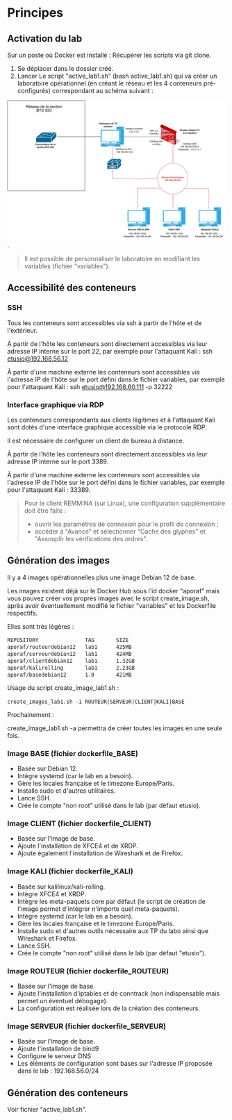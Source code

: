# Principes

## Activation du lab

Sur un poste où Docker est installé :
Récupérer les scripts via git clone.
1. Se déplacer dans le dossier créé.
1. Lancer Le script "active_lab1.sh" (bash active_lab1.sh) qui va créer un laboratoire opérationnel (en créant le réseau et les 4 conteneurs pré-configurés) correspondant au schéma suivant :

![Schéma réseau du laboratoire 1 - Kali-Linux](schemaReseauLab1_docker.drawio.png "Schéma réseau du laboratoire 1 - Kali-Linux").

> Il est possible de personnaliser le laboratoire en modifiant les variables (fichier "variables").

## Accessibilité des conteneurs

### SSH

Tous les conteneurs sont accessibles via ssh à partir de l'hôte et de l'extérieur.

À partir de l'hôte les conteneurs sont directement accessibles via leur adresse IP interne sur le port 22, par exemple pour l'attaquant Kali : ssh etusio@192.168.56.12

À partir d'une machine externe les conteneurs sont accessibles via l'adresse IP de l'hôte sur le port défini dans le fichier variables, par exemple pour l'attaquant Kali : ssh etusio@192.168.60.111 -p 32222

### Interface graphique via RDP

Les conteneurs correspondants aux clients légitimes et à l'attaquant Kali sont dotés d'une interface graphique accessible via le protocole RDP.

Il est nécessaire de configurer un client de bureau à distance.

À partir de l'hôte les conteneurs sont directement accessibles via leur adresse IP interne sur le port 3389.

À partir d'une machine externe les conteneurs sont accessibles via l'adresse IP de l'hôte sur le port défini dans le fichier variables, par exemple pour l'attaquant Kali : 33389.

> Pour le client REMMINA (sur Linux), une configuration supplémentaire doit être faite :
> 
> - ouvrir les paramètres de connexion pour le profil de connexion ;
> - accéder à "Avancé" et sélectionner "Cache des glyphes" et "Assouplir les vérifications des ordres".


## Génération des images

Il y a 4 images opérationnelles plus une image Debian 12 de base.

Les images existent déjà sur le Docker Hub sous l'id docker "aporaf" mais vous pouvez créer vos propres images avec le script create_image.sh, après avoir éventuellement modifié le fichier "variables" et les Dockerfile respectifs.

Elles sont très légères :
```
REPOSITORY               TAG       SIZE
aporaf/routeurdebian12   lab1      425MB
aporaf/serveurdebian12   lab1      424MB
aporaf/clientdebian12    lab1      1.32GB
aporaf/kalirolling       lab1      2.23GB
aporaf/basedebian12      1.0       421MB
```


Usage du script create_image_lab1.sh :

`create_images_lab1.sh -i ROUTEUR|SERVEUR|CLIENT|KALI|BASE`

Prochainement :

create_image_lab1.sh -a permettra de créer toutes les images en une seule fois.

### Image BASE (fichier dockerfile_BASE)

- Basée sur Debian 12.
- Intègre systemd (car le lab en a besoin).
- Gère les locales française et le timezone Europe/Paris.
- Installe sudo et d'autres utilitaires.
- Lance SSH.
- Crée le compte "non root" utilisé dans le lab (par défaut etusio).


### Image CLIENT (fichier dockerfile_CLIENT)

- Basée sur l'image de base.
- Ajoute l'installation de XFCE4 et de XRDP.
- Ajoute également l'installation de Wireshark et de Firefox.


### Image KALI (fichier dockerfile_KALI)

- Basée sur kalilinux/kali-rolling.
- Intègre XFCE4 et XRDP.
- Intègre les meta-paquets core par défaut (le script de création de l'image permet d'intégrer n'importe quel meta-paquets).
- Intègre systemd (car le lab en a besoin).
- Gère les locales française et le timezone Europe/Paris.
- Installe sudo et d'autres outils nécessaire aux TP du labo ainsi que Wireshark et Firefox.
- Lance SSH.
- Crée le compte "non root" utilisé dans le lab (par défaut "etusio").


### Image ROUTEUR (fichier dockerfile_ROUTEUR)

- Basée sur l'image de base.
- Ajoute l'installation d'iptables et de conntrack (non indispensable mais permet un éventuel débogage).
- La configuration est réalisée lors de la création des conteneurs.


### Image SERVEUR (fichier dockerfile_SERVEUR)

- Basée sur l'image de base.
- Ajoute l'installation de bind9
- Configure le serveur DNS
- Les éléments de configuration sont basés sur l'adresse IP proposée dans le lab : 192.168.56.0/24


## Génération des conteneurs

Voir fichier "active_lab1.sh".
